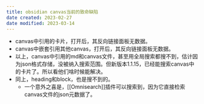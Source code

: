 ```yaml
---
title: obsidian canvas当前的致命缺陷
date created: 2023-02-27
date modified: 2023-03-14
---
```

- canvas中引用的卡片，打开后，其反向链接面板无数据。
- canvas中嵌套引用其他canvas，打开后，其反向链接面板无数据。
- 以上，canvas中引用的md和canvas文件，甚至用全局搜索都搜不到，估计因为json格式存储，没被纳入搜索范围。但新版本1.1.15，已经能搜索canvas中的卡片了。所以看他们啥时候能解决。
- 同上，heading和block，也是搜不到的。
	- 一个意外之喜是，[[Omnisearch]]插件可以搜索到，因为它直接检索canvas文件的json元数据了。
